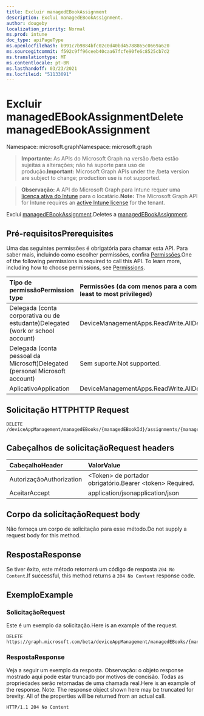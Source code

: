 ```yaml
---
title: Excluir managedEBookAssignment
description: Exclui managedEBookAssignment.
author: dougeby
localization_priority: Normal
ms.prod: intune
doc_type: apiPageType
ms.openlocfilehash: b991c7b9884bfc02c0d40bd45788865c0669a620
ms.sourcegitcommit: f592c9ff96ceeb40caa67fcfe90fe6c8525cb7d2
ms.translationtype: MT
ms.contentlocale: pt-BR
ms.lasthandoff: 03/23/2021
ms.locfileid: "51133091"
---
```

# <a name="delete-managedebookassignment"></a><span data-ttu-id="7f164-103">Excluir managedEBookAssignment</span><span class="sxs-lookup"><span data-stu-id="7f164-103">Delete managedEBookAssignment</span></span>

<span data-ttu-id="7f164-104">Namespace: microsoft.graph</span><span class="sxs-lookup"><span data-stu-id="7f164-104">Namespace: microsoft.graph</span></span>

> <span data-ttu-id="7f164-105">**Importante:** As APIs do Microsoft Graph na versão /beta estão sujeitas a alterações; não há suporte para uso de produção.</span><span class="sxs-lookup"><span data-stu-id="7f164-105">**Important:** Microsoft Graph APIs under the /beta version are subject to change; production use is not supported.</span></span>

> <span data-ttu-id="7f164-106">**Observação:** A API do Microsoft Graph para Intune requer uma [licença ativa do Intune](https://go.microsoft.com/fwlink/?linkid=839381) para o locatário.</span><span class="sxs-lookup"><span data-stu-id="7f164-106">**Note:** The Microsoft Graph API for Intune requires an [active Intune license](https://go.microsoft.com/fwlink/?linkid=839381) for the tenant.</span></span>

<span data-ttu-id="7f164-107">Exclui [managedEBookAssignment](../resources/intune-books-managedebookassignment.md).</span><span class="sxs-lookup"><span data-stu-id="7f164-107">Deletes a [managedEBookAssignment](../resources/intune-books-managedebookassignment.md).</span></span>

## <a name="prerequisites"></a><span data-ttu-id="7f164-108">Pré-requisitos</span><span class="sxs-lookup"><span data-stu-id="7f164-108">Prerequisites</span></span>
<span data-ttu-id="7f164-p101">Uma das seguintes permissões é obrigatória para chamar esta API. Para saber mais, incluindo como escolher permissões, confira [Permissões](/graph/permissions-reference).</span><span class="sxs-lookup"><span data-stu-id="7f164-p101">One of the following permissions is required to call this API. To learn more, including how to choose permissions, see [Permissions](/graph/permissions-reference).</span></span>

|<span data-ttu-id="7f164-111">Tipo de permissão</span><span class="sxs-lookup"><span data-stu-id="7f164-111">Permission type</span></span>|<span data-ttu-id="7f164-112">Permissões (da com menos para a com mais privilégios)</span><span class="sxs-lookup"><span data-stu-id="7f164-112">Permissions (from least to most privileged)</span></span>|
|:---|:---|
|<span data-ttu-id="7f164-113">Delegada (conta corporativa ou de estudante)</span><span class="sxs-lookup"><span data-stu-id="7f164-113">Delegated (work or school account)</span></span>|<span data-ttu-id="7f164-114">DeviceManagementApps.ReadWrite.All</span><span class="sxs-lookup"><span data-stu-id="7f164-114">DeviceManagementApps.ReadWrite.All</span></span>|
|<span data-ttu-id="7f164-115">Delegada (conta pessoal da Microsoft)</span><span class="sxs-lookup"><span data-stu-id="7f164-115">Delegated (personal Microsoft account)</span></span>|<span data-ttu-id="7f164-116">Sem suporte.</span><span class="sxs-lookup"><span data-stu-id="7f164-116">Not supported.</span></span>|
|<span data-ttu-id="7f164-117">Aplicativo</span><span class="sxs-lookup"><span data-stu-id="7f164-117">Application</span></span>|<span data-ttu-id="7f164-118">DeviceManagementApps.ReadWrite.All</span><span class="sxs-lookup"><span data-stu-id="7f164-118">DeviceManagementApps.ReadWrite.All</span></span>|

## <a name="http-request"></a><span data-ttu-id="7f164-119">Solicitação HTTP</span><span class="sxs-lookup"><span data-stu-id="7f164-119">HTTP Request</span></span>
<!-- {
  "blockType": "ignored"
}
-->
``` http
DELETE /deviceAppManagement/managedEBooks/{managedEBookId}/assignments/{managedEBookAssignmentId}
```

## <a name="request-headers"></a><span data-ttu-id="7f164-120">Cabeçalhos de solicitação</span><span class="sxs-lookup"><span data-stu-id="7f164-120">Request headers</span></span>
|<span data-ttu-id="7f164-121">Cabeçalho</span><span class="sxs-lookup"><span data-stu-id="7f164-121">Header</span></span>|<span data-ttu-id="7f164-122">Valor</span><span class="sxs-lookup"><span data-stu-id="7f164-122">Value</span></span>|
|:---|:---|
|<span data-ttu-id="7f164-123">Autorização</span><span class="sxs-lookup"><span data-stu-id="7f164-123">Authorization</span></span>|<span data-ttu-id="7f164-124">&lt;Token&gt; de portador obrigatório.</span><span class="sxs-lookup"><span data-stu-id="7f164-124">Bearer &lt;token&gt; Required.</span></span>|
|<span data-ttu-id="7f164-125">Aceitar</span><span class="sxs-lookup"><span data-stu-id="7f164-125">Accept</span></span>|<span data-ttu-id="7f164-126">application/json</span><span class="sxs-lookup"><span data-stu-id="7f164-126">application/json</span></span>|

## <a name="request-body"></a><span data-ttu-id="7f164-127">Corpo da solicitação</span><span class="sxs-lookup"><span data-stu-id="7f164-127">Request body</span></span>
<span data-ttu-id="7f164-128">Não forneça um corpo de solicitação para esse método.</span><span class="sxs-lookup"><span data-stu-id="7f164-128">Do not supply a request body for this method.</span></span>

## <a name="response"></a><span data-ttu-id="7f164-129">Resposta</span><span class="sxs-lookup"><span data-stu-id="7f164-129">Response</span></span>
<span data-ttu-id="7f164-130">Se tiver êxito, este método retornará um código de resposta `204 No Content`.</span><span class="sxs-lookup"><span data-stu-id="7f164-130">If successful, this method returns a `204 No Content` response code.</span></span>

## <a name="example"></a><span data-ttu-id="7f164-131">Exemplo</span><span class="sxs-lookup"><span data-stu-id="7f164-131">Example</span></span>

### <a name="request"></a><span data-ttu-id="7f164-132">Solicitação</span><span class="sxs-lookup"><span data-stu-id="7f164-132">Request</span></span>
<span data-ttu-id="7f164-133">Este é um exemplo da solicitação.</span><span class="sxs-lookup"><span data-stu-id="7f164-133">Here is an example of the request.</span></span>
``` http
DELETE https://graph.microsoft.com/beta/deviceAppManagement/managedEBooks/{managedEBookId}/assignments/{managedEBookAssignmentId}
```

### <a name="response"></a><span data-ttu-id="7f164-134">Resposta</span><span class="sxs-lookup"><span data-stu-id="7f164-134">Response</span></span>
<span data-ttu-id="7f164-p102">Veja a seguir um exemplo da resposta. Observação: o objeto response mostrado aqui pode estar truncado por motivos de concisão. Todas as propriedades serão retornadas de uma chamada real.</span><span class="sxs-lookup"><span data-stu-id="7f164-p102">Here is an example of the response. Note: The response object shown here may be truncated for brevity. All of the properties will be returned from an actual call.</span></span>
``` http
HTTP/1.1 204 No Content
```




